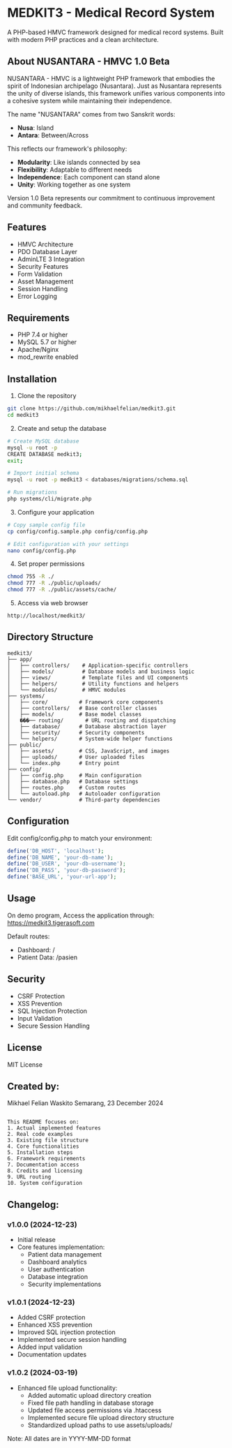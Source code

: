 # MEDKIT3 - Medical Record System

A PHP-based HMVC framework designed for medical record systems. Built with modern PHP practices and a clean architecture.

## About NUSANTARA - HMVC 1.0 Beta

NUSANTARA - HMVC is a lightweight PHP framework that embodies the spirit of Indonesian archipelago (Nusantara). Just as Nusantara represents the unity of diverse islands, this framework unifies various components into a cohesive system while maintaining their independence.

The name "NUSANTARA" comes from two Sanskrit words:
- **Nusa**: Island
- **Antara**: Between/Across

This reflects our framework's philosophy:
- **Modularity**: Like islands connected by sea
- **Flexibility**: Adaptable to different needs
- **Independence**: Each component can stand alone
- **Unity**: Working together as one system

Version 1.0 Beta represents our commitment to continuous improvement and community feedback.

## Features

- HMVC Architecture
- PDO Database Layer
- AdminLTE 3 Integration
- Security Features
- Form Validation
- Asset Management
- Session Handling
- Error Logging

## Requirements

- PHP 7.4 or higher
- MySQL 5.7 or higher
- Apache/Nginx
- mod_rewrite enabled

## Installation

1. Clone the repository
```bash
git clone https://github.com/mikhaelfelian/medkit3.git
cd medkit3
```

2. Create and setup the database
```bash
# Create MySQL database
mysql -u root -p
CREATE DATABASE medkit3;
exit;

# Import initial schema
mysql -u root -p medkit3 < databases/migrations/schema.sql

# Run migrations
php systems/cli/migrate.php
```

3. Configure your application
```bash
# Copy sample config file
cp config/config.sample.php config/config.php

# Edit configuration with your settings
nano config/config.php
```

4. Set proper permissions
```bash
chmod 755 -R ./
chmod 777 -R ./public/uploads/
chmod 777 -R ./public/assets/cache/
```

5. Access via web browser
```
http://localhost/medkit3/
```

## Directory Structure

```
medkit3/
├── app/
│   ├── controllers/    # Application-specific controllers
│   ├── models/         # Database models and business logic
│   ├── views/          # Template files and UI components
│   ├── helpers/        # Utility functions and helpers
│   └── modules/        # HMVC modules
├── systems/
│   ├── core/          # Framework core components
│   ├── controllers/   # Base controller classes
│   ├── models/        # Base model classes
│   ���── routing/       # URL routing and dispatching
│   ├── database/      # Database abstraction layer
│   ├── security/      # Security components
│   └── helpers/       # System-wide helper functions
├── public/
│   ├── assets/        # CSS, JavaScript, and images
│   ├── uploads/       # User uploaded files
│   └── index.php      # Entry point
├── config/
│   ├── config.php     # Main configuration
│   ├── database.php   # Database settings
│   ├── routes.php     # Custom routes
│   └── autoload.php   # Autoloader configuration
└── vendor/            # Third-party dependencies
```

## Configuration

Edit config/config.php to match your environment:

```php
define('DB_HOST', 'localhost');
define('DB_NAME', 'your-db-name');
define('DB_USER', 'your-db-username');
define('DB_PASS', 'your-db-password');
define('BASE_URL', 'your-url-app');
```

## Usage
On demo program, Access the application through:
https://medkit3.tigerasoft.com

Default routes:
- Dashboard: /
- Patient Data: /pasien

## Security

- CSRF Protection
- XSS Prevention
- SQL Injection Protection
- Input Validation
- Secure Session Handling

## License

MIT License

## Created by:

Mikhael Felian Waskito
Semarang, 23 December 2024
```

This README focuses on:
1. Actual implemented features
2. Real code examples
3. Existing file structure
4. Core functionalities
5. Installation steps
6. Framework requirements
7. Documentation access
8. Credits and licensing
9. URL routing
10. System configuration

```
## Changelog:

### v1.0.0 (2024-12-23)
- Initial release
- Core features implementation:
  - Patient data management
  - Dashboard analytics
  - User authentication
  - Database integration
  - Security implementations

### v1.0.1 (2024-12-23)
- Added CSRF protection
- Enhanced XSS prevention
- Improved SQL injection protection
- Implemented secure session handling
- Added input validation
- Documentation updates

### v1.0.2 (2024-03-19)
- Enhanced file upload functionality:
  - Added automatic upload directory creation
  - Fixed file path handling in database storage
  - Updated file access permissions via .htaccess
  - Implemented secure file upload directory structure
  - Standardized upload paths to use assets/uploads/

Note: All dates are in YYYY-MM-DD format

